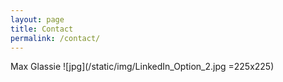 ```yaml
---
layout: page
title: Contact
permalink: /contact/
---
```


Max Glassie
![jpg](/static/img/LinkedIn_Option_2.jpg =225x225)